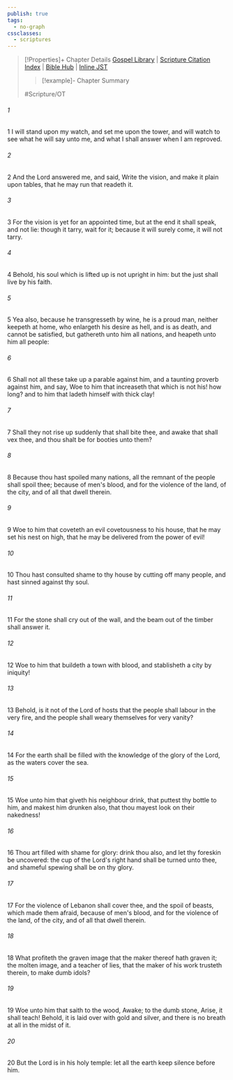 ```yaml
---
publish: true
tags:
  - no-graph
cssclasses:
  - scriptures
---
```

>[!Properties]+ Chapter Details
>[Gospel Library](https://churchofjesuschrist.org/study/scriptures/ot/hab/2?lang=eng)    |    [Scripture Citation Index](https://scriptures.byu.edu/#08702::c08702)    |    [Bible Hub](https://biblehub.com/habakkuk/2.htm)    |    [Inline JST](https://scripturetoolbox.com/html/ic/Habakkuk/2.html)
>>[!example]- Chapter Summary
>> 
> 
>
>#Scripture/OT
###### 1
1 I will stand upon my watch, and set me upon the tower, and will watch to see what he will say unto me, and what I shall answer when I am reproved.
###### 2
2 And the Lord answered me, and said, Write the vision, and make it plain upon tables, that he may run that readeth it.
###### 3
3 For the vision is yet for an appointed time, but at the end it shall speak, and not lie: though it tarry, wait for it; because it will surely come, it will not tarry.
###### 4
4 Behold, his soul which is lifted up is not upright in him: but the just shall live by his faith.
###### 5
5 Yea also, because he transgresseth by wine, he is a proud man, neither keepeth at home, who enlargeth his desire as hell, and is as death, and cannot be satisfied, but gathereth unto him all nations, and heapeth unto him all people:
###### 6
6 Shall not all these take up a parable against him, and a taunting proverb against him, and say, Woe to him that increaseth that which is not his! how long? and to him that ladeth himself with thick clay!
###### 7
7 Shall they not rise up suddenly that shall bite thee, and awake that shall vex thee, and thou shalt be for booties unto them?
###### 8
8 Because thou hast spoiled many nations, all the remnant of the people shall spoil thee; because of men's blood, and for the violence of the land, of the city, and of all that dwell therein.
###### 9
9 Woe to him that coveteth an evil covetousness to his house, that he may set his nest on high, that he may be delivered from the power of evil!
###### 10
10 Thou hast consulted shame to thy house by cutting off many people, and hast sinned against thy soul.
###### 11
11 For the stone shall cry out of the wall, and the beam out of the timber shall answer it.
###### 12
12 Woe to him that buildeth a town with blood, and stablisheth a city by iniquity!
###### 13
13 Behold, is it not of the Lord of hosts that the people shall labour in the very fire, and the people shall weary themselves for very vanity?
###### 14
14 For the earth shall be filled with the knowledge of the glory of the Lord, as the waters cover the sea.
###### 15
15 Woe unto him that giveth his neighbour drink, that puttest thy bottle to him, and makest him drunken also, that thou mayest look on their nakedness!
###### 16
16 Thou art filled with shame for glory: drink thou also, and let thy foreskin be uncovered: the cup of the Lord's right hand shall be turned unto thee, and shameful spewing shall be on thy glory.
###### 17
17 For the violence of Lebanon shall cover thee, and the spoil of beasts, which made them afraid, because of men's blood, and for the violence of the land, of the city, and of all that dwell therein.
###### 18
18 What profiteth the graven image that the maker thereof hath graven it; the molten image, and a teacher of lies, that the maker of his work trusteth therein, to make dumb idols?
###### 19
19 Woe unto him that saith to the wood, Awake; to the dumb stone, Arise, it shall teach! Behold, it is laid over with gold and silver, and there is no breath at all in the midst of it.
###### 20
20 But the Lord is in his holy temple: let all the earth keep silence before him.
